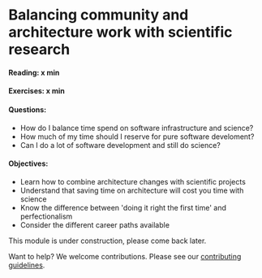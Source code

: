 # Balancing community and architecture work with scientific research

#### Reading: x min

#### Exercises: x min

#### Questions:
- How do I balance time spend on software infrastructure and science?
- How much of my time should I reserve for pure software develoment?
- Can I do a lot of software development and still do science?

#### Objectives:
- Learn how to combine architecture changes with scientific projects
- Understand that saving time on architecture will cost you time with science
- Know the difference between 'doing it right the first time' and perfectionalism
- Consider the different career paths available

This module is under construction, please come back later.

Want to help? We welcome contributions. Please see our [contributing guidelines](https://github.com/gassmoeller/BSSC/blob/master/CONTRIBUTING.md#contributing-to-bssc).

